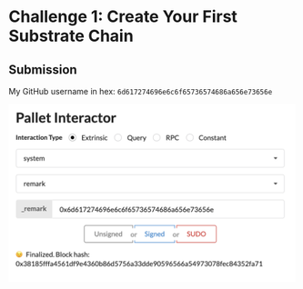# Challenge 1: Create Your First Substrate Chain

## Submission

My GitHub username in hex: `6d617274696e6c6f65736574686a656e73656e`

![proof](images/proof.png)
